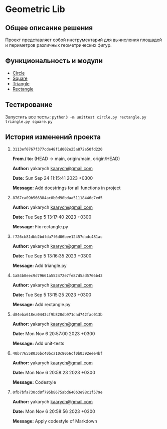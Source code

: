 # Geometric Lib

## Общее описание решения

Проект представляет собой инструментарий для вычисления площадей и периметров различных геометрических фигур.

## Функциональность и модули

- <a href="https://github.com/yakarych/geometric_lib/blob/main/docs/circle.md">Circle</a>
- <a href="https://github.com/yakarych/geometric_lib/blob/main/docs/square.md">Square</a>
- <a href="https://github.com/yakarych/geometric_lib/blob/main/docs/triangle.md">Triangle</a>
- <a href="https://github.com/yakarych/geometric_lib/blob/main/docs/rectangle.md">Rectangle</a>

## Тестирование
Запустить все тесты: `python3 -m unittest circle.py rectangle.py triangle.py square.py`

## История изменений проекта

1) `3113ef0767f377cde48f1d002e25a872e50fd220`

   **From / to:** (HEAD -> main, origin/main, origin/HEAD)

   **Author:** yakarych <kaarych@gmail.com>

   **Date:**   Sun Sep 24 11:15:41 2023 +0300

   **Message:** Add docstrings for all functions in project


2) `8767ca09b566384ac0b0d90bdaa51118446c7ed5`

   **Author:** yakarych <kaarych@gmail.com>

   **Date:**   Tue Sep 5 13:17:40 2023 +0300

   **Message:** Fix rectangle.py


3) `f726cb81dbb2bdfda7f6d06bee12457dadc481ac`

   **Author:** yakarych <kaarych@gmail.com>

   **Date:**   Tue Sep 5 13:16:35 2023 +0300

   **Message:** Add triangle.py


4) `1a84b0eec9d79661a552472e7fe87d5ad5766b43`

   **Author:** yakarych <kaarych@gmail.com>

   **Date:**   Tue Sep 5 13:15:25 2023 +0300

   **Message:** Add rectangle.py

5) `d84eba618ea0443cf9b820db971dad742fac013b`

   **Author:** yakarych <kaarych@gmail.com>

   **Date:**   Mon Nov 6 20:57:00 2023 +0300

   **Message:** Add unit-tests
6) `40b776558036bc40bca10c8056cf0b0392eee4bf`

   **Author:** yakarych <kaarych@gmail.com>

   **Date:**   Mon Nov 6 20:58:23 2023 +0300

   **Message:** Codestyle
7) `0fb7bfa730cd8f795b8675abd640b3e98c1f579e`

   **Author:** yakarych <kaarych@gmail.com>

   **Date:**   Mon Nov 6 20:58:56 2023 +0300

   **Message:** Apply codestyle of Markdown
